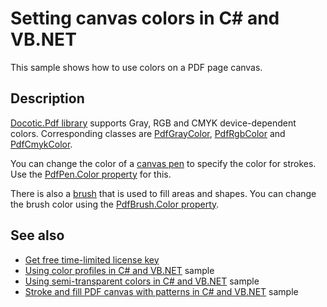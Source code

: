 # Setting canvas colors in C# and VB.NET

This sample shows how to use colors on a PDF page canvas.

## Description

[Docotic.Pdf library](https://bitmiracle.com/pdf-library/) supports Gray, RGB and CMYK device-dependent colors. Corresponding classes are [PdfGrayColor](https://api.docotic.com/pdfgraycolor), [PdfRgbColor](https://api.docotic.com/pdfrgbcolor) and [PdfCmykColor](https://api.docotic.com/pdfcmykcolor).

You can change the color of a [canvas pen](https://api.docotic.com/pdfcanvas-pen) to specify the color for strokes. Use the [PdfPen.Color property](https://api.docotic.com/pdfpen-color) for this. 

There is also a [brush](https://api.docotic.com/pdfcanvas-brush) that is used to fill areas and shapes. You can change the brush color using the [PdfBrush.Color property](https://api.docotic.com/pdfbrush-color).

## See also
* [Get free time-limited license key](https://bitmiracle.com/pdf-library/download)
* [Using color profiles in C# and VB.NET](/Samples/Graphics/ColorProfiles) sample
* [Using semi-transparent colors in C# and VB.NET](/Samples/Graphics/Transparency) sample
* [Stroke and fill PDF canvas with patterns in C# and VB.NET](/Samples/Graphics/Patterns) sample